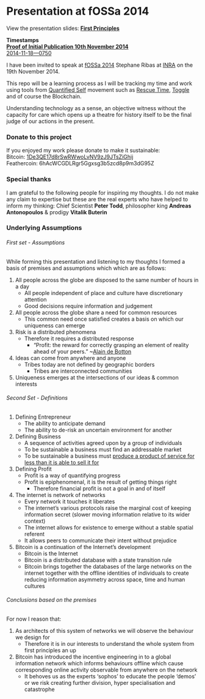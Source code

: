 # Presentation at fOSSa 2014

View the presentation slides: **[First Principles](bit.ly/fossa2014)**  

**Timestamps**  
**[Proof of Initial Publication 10th November 2014](http://www.cryptograffiti.info/?txnr=1618)**  
[2014-11-18—0750](http://www.cryptograffiti.info/?txnr=1638)  

I have been invited to speak at [fOSSa 2014](https://fossa.inria.fr/) Stephane Ribas at [INRA](https://www.linkedin.com/company/164385) on the 19th November 2014.  

This repo will be a learning process as I will be tracking my time and work using tools from [Quantified Self](http://en.wikipedia.org/wiki/Quantified_Self) movement such as [Rescue Time](https://www.rescuetime.com/), [Toggle](https://www.toggl.com/) and of course the Blockchain.  

Understanding technology as a sense, an objective witness without the capacity for care which opens up a theatre for history itself to be the final judge of our actions in the present.  

### Donate to this project
If you enjoyed my work please donate to make it sustainable:  
Bitcoin: [1De3QE17d8rSwRWwoLvNV9zJ9JTsZiGhij](https://blockchain.info/address/1De3QE17d8rSwRWwoLvNV9zJ9JTsZiGhij)  
Feathercoin: 6hAcWCGDLRgr5Ggxsg3b5zcd8p9m3dG95Z

### Special thanks
I am grateful to the following people for inspiring my thoughts. I do not make any claim to expertise but these are the real experts who have helped to inform my thinking: Chief Scientist **Peter Todd**, philosopher king **Andreas Antonopoulos** & prodigy **Vitalik Buterin**

### Underlying Assumptions
###### First set - Assumptions 

While forming this presentation and listening to my thoughts I formed a basis of premises and assumptions which which are as follows:

1. All people across the globe are disposed to the same number of hours in a day
	- All people independent of place and culture have discretionary attention
	- Good decisions require information and judgement
2. All people across the globe share a need for common resources
	- This common need once satisfied creates a basis on which our uniqueness can emerge
3. Risk is a distributed phenomena
	- Therefore it requires a distributed response
		- “Profit: the reward for correctly grasping an element of reality ahead of your peers.” ~[Alain de Botton](https://twitter.com/alaindebotton/status/528998938603696128)
4. Ideas can come from anywhere and anyone
	- Tribes today are not defined by geographic borders
		- Tribes are interconnected communities
5. Uniqueness emerges at the intersections of our ideas & common interests

###### Second Set - Definitions

1. Defining Entrepreneur
	- The ability to anticipate demand
	- The ability to de-risk an uncertain environment for another
2. Defining Business
	- A sequence of activities agreed upon by a group of individuals
	- To be sustainable a business must find an addressable market
	- To be sustainable a business must [produce a product of service for less than it is able to sell it for](http://en.wikipedia.org/wiki/The_Nature_of_the_Firm)
4. Defining Profit
	- Profit is a way of quantifying progress
	- Profit is epiphenomenal, it is the result of getting things right
		- Therefore financial profit is not a goal in and of itself
5. The internet is network of networks
	- Every network it touches it liberates
	- The internet’s various protocols raise the marginal cost of keeping information secret (slower moving information relative to its wider context)
	- The internet allows for existence to emerge without a stable spatial referent
	- It allows peers to communicate their intent without prejudice
6. Bitcoin is a continuation of the Internet’s development
	- Bitcoin is the Internet
	- Bitcoin is a distributed database with a state transition rule
	- Bitcoin brings together the databases of the large networks on the internet together with the offline identities of individuals to create reducing information asymmetry across space, time and human cultures

###### Conclusions based on the premises

For now I reason that:

1. As architects of this system of networks we will observe the behaviour we design for
	- Therefore it is in our interests to understand the whole system from first principles an up
2. Bitcoin has introduced the incentive engineering in to a global information network which informs behaviours offline which cause corresponding online activity observable from anywhere on the network
	- It behoves us as the experts ‘sophos’ to educate the people ‘demos’ or we risk creating further division, hyper specialisation and catastrophe 




